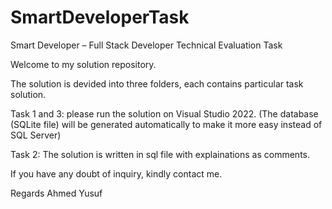 # SmartDeveloperTask
Smart Developer – Full Stack Developer Technical Evaluation Task

Welcome to my solution repository.

The solution is devided into three folders, each contains particular task solution.

Task 1 and 3: please run the solution on Visual Studio 2022. (The database (SQLite file) will be generated automatically to make it more easy instead of SQL Server)

Task 2: The solution is written in sql file with explainations as comments.


If you have any doubt of inquiry, kindly contact me.

Regards
Ahmed Yusuf
